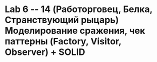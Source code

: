 # Lab 6 -- 14 (Работорговец, Белка, Странствующий рыцарь) Моделирование сражения, чек паттерны (Factory, Visitor, Observer) + SOLID